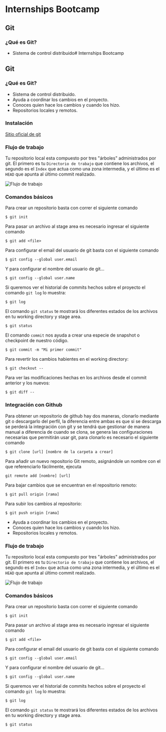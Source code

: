 # Internships Bootcamp
## Git
### ¿Qué es Git?
+ Sistema de control distribuido# Internships Bootcamp
## Git
### ¿Qué es Git?
+ Sistema de control distribuido.
+ Ayuda a coordinar los cambios en el proyecto.
+ Conoces quien hace los cambios y cuando los hizo.
+ Repositorios locales y remotos.
### Instalación
[Sitio oficial de git](https://git-scm.com/)

### Flujo de trabajo
Tu repositorio local esta compuesto por tres "árboles" administrados por git. El primero es tu `Directorio de trabajo` que contiene los archivos, el segundo es el `Index` que actua como una zona intermedia, y el último es el `HEAD` que apunta al último commit realizado. 

![Flujo de trabajo](https://rogerdudler.github.io/git-guide/img/trees.png)

### Comandos básicos
Para crear un repositorio basta con correr el siguiente comando
```
$ git init
```

Para pasar un archivo al stage area es necesario ingresar el siguiente comando
```
$ git add <file>
```

Para configurar el email del usuario de git basta con el siguiente comando
```
$ git config --global user.email
```

Y para configurar el nombre del usuario de git...
```
$ git config --global user.name
```

Si queremos ver el historial de commits hechos sobre el proyecto el comando `git log` lo muestra:
```
$ git log 
```

El comando `git status` te mostrará los diferentes estados de los archivos en tu working directory y stage area.
```
$ git status
```

El comando `commit` nos ayuda a crear una especie de snapshot o checkpoint de nuestro código.
```
$ git commit -m "Mi primer commit"
```


Para revertir los cambios habientes en el working directory:

```
$ git checkout --
```


Para ver las modificaciones hechas en los archivos desde el commit anterior y los nuevos:
```
$ git diff --
```

### Integración con Github
Para obtener un repositorio de github hay dos maneras, clonarlo mediante git o descargarlo del perfil, la diferencia entre ambas es que si se descarga se perderá la integración con git y se tendrá que gestionar de manera manual a diferencia de cuando se clona, se genera las configuraciones necesarias que permitirán usar git, para clonarlo es necesario el siguiente comando
```
$ git clone [url] [nombre de la carpeta a crear]
```

Para añadir un nuevo repositorio Git remoto, asignándole un nombre con el que referenciarlo fácilmente, ejecuta 
```
git remote add [nombre] [url]
```

Para bajar cambios que se encuentran en el repositorio remoto:
```
$ git pull origin [rama]
```

Para subir los cambios al repositorio: 
```
$ git push origin [rama]
```

+ Ayuda a coordinar los cambios en el proyecto.
+ Conoces quien hace los cambios y cuando los hizo.
+ Repositorios locales y remotos.
### Flujo de trabajo
Tu repositorio local esta compuesto por tres "árboles" administrados por git. El primero es tu `Directorio de trabajo` que contiene los archivos, el segundo es el `Index` que actua como una zona intermedia, y el último es el `HEAD` que apunta al último commit realizado. 

![Flujo de trabajo](https://rogerdudler.github.io/git-guide/img/trees.png)

### Comandos básicos
Para crear un repositorio basta con correr el siguiente comando
```
$ git init
```

Para pasar un archivo al stage area es necesario ingresar el siguiente comando
```
$ git add <file>
```

Para configurar el email del usuario de git basta con el siguiente comando
```
$ git config --global user.email
```

Y para configurar el nombre del usuario de git...
```
$ git config --global user.name
```

Si queremos ver el historial de commits hechos sobre el proyecto el comando `git log` lo muestra:
```
$ git log 
```

El comando `git status` te mostrará los diferentes estados de los archivos en tu working directory y stage area.
```
$ git status
```
